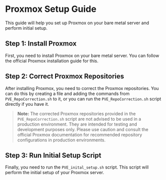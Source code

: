 # Proxmox Setup Guide

This guide will help you set up Proxmox on your bare metal server and perform initial setup.

## Step 1: Install Proxmox

First, you need to install Proxmox on your bare metal server. You can follow the official Proxmox installation guide for this.

## Step 2: Correct Proxmox Repositories

After installing Proxmox, you need to correct the Proxmox repositories. You can do this by creating a file and adding the commands from `PVE_RepoCorrection.sh` to it, or you can run the `PVE_RepoCorrection.sh` script directly if you have it.

> **Note:** The corrected Proxmox repositories provided in the `PVE_RepoCorrection.sh` script are not advised to be used in a production environment. They are intended for testing and development purposes only. Please use caution and consult the official Proxmox documentation for recommended repository configurations in production environments.

## Step 3: Run Initial Setup Script

Finally, you need to run the `PVE_inital_setup.sh` script. This script will perform the initial setup of your Proxmox server.

